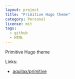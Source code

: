 ```yaml
---
layout: project
title: "Primitive Hugo theme"
category: Personal
license: mit
tags:
  - github
  - HTML
---
```


Primitive Hugo theme

Links:


* [aquilax/primitive](https://github.com/aquilax/primitive)
